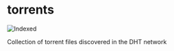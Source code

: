 torrents 
========
![Indexed](https://img.shields.io/badge/indexed-74931-blue)

Collection of torrent files discovered in the DHT network
